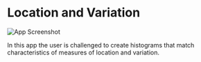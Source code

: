# Location and Variation
![App Screenshot](https://sites.psu.edu/shinyapps/files/2018/11/224b50b5bc8e879cde0121756fc5b9d3d300a15c-location-1k4oa22.png)

In this app the user is challenged to create histograms that match characteristics of measures of location and variation.
